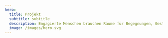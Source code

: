 ```yaml
---
hero:
  title: Projekt
  subtitle: subtitle
  description: Engagierte Menschen brauchen Räume für Begegnungen, Gestaltung, für Inspiration, Kooperation und Vernetzung – analog und digital. Dann können sie die Welt bewegen und für einen funktionierenden gesellschaftlichen Zusammenhalt sorgen.
  image: /images/hero.svg
---
```

<ProjectPage />
